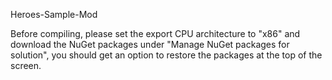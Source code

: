 Heroes-Sample-Mod

Before compiling, please set the export CPU architecture to "x86" and download the NuGet packages under "Manage NuGet packages for solution", you should get an option to restore the packages at the top of the screen.
